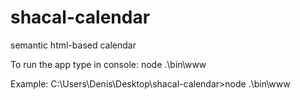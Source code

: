 shacal-calendar
===============

semantic html-based calendar

To run the app type in console: 
node .\bin\www

Example:
C:\Users\Denis\Desktop\shacal-calendar>node .\bin\www